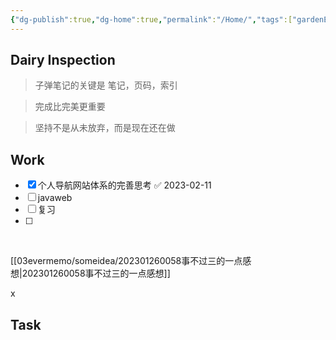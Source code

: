 ```yaml
---
{"dg-publish":true,"dg-home":true,"permalink":"/Home/","tags":["gardenEntry"],"dgPassFrontmatter":true}
---
```



## Dairy Inspection

> 子弹笔记的关键是 笔记，页码，索引

> 完成比完美更重要

> 坚持不是从未放弃，而是现在还在做

## Work

- [x] 个人导航网站体系的完善思考 ✅ 2023-02-11
- [ ] javaweb
- [ ] 复习
- [ ] 
​

[[03evermemo/someidea/202301260058事不过三的一点感想\|202301260058事不过三的一点感想]]


x
## Task


